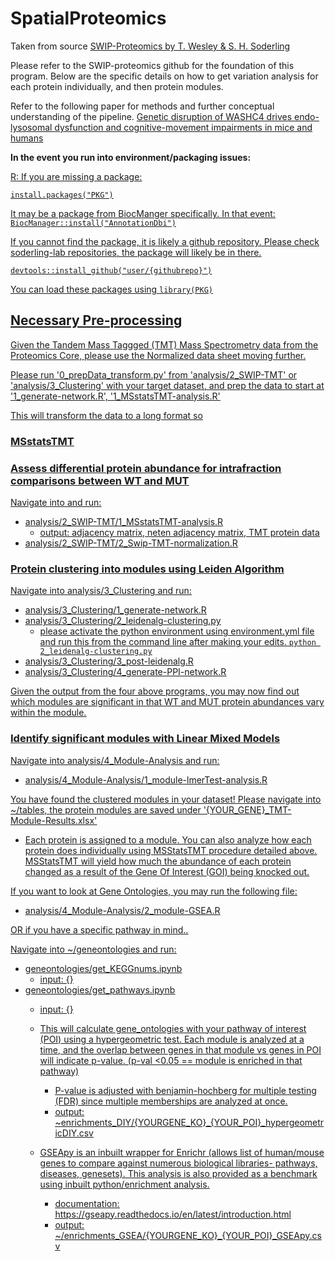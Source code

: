 # SpatialProteomics

Taken from source [SWIP-Proteomics by T. Wesley & S. H. Soderling](https://github.com/soderling-lab/SwipProteomics?tab=readme-ov-file)

Please refer to the SWIP-proteomics github for the foundation of this program. Below are the specific details on how to get variation analysis for each protein individually, and then protein modules.

Refer to the following paper for methods and further conceptual understanding of the pipeline. [Genetic disruption of WASHC4 drives endo-lysosomal dysfunction and cognitive-movement impairments in mice and humans](https://elifesciences.org/articles/61590) 


**In the event you run into environment/packaging issues:**

<u> R: <u>
If you are missing a package:

`install.packages("PKG")`


It may be a package from BiocManger specifically. In that event:
`BiocManager::install("AnnotationDbi")`


If you cannot find the package, it is likely a github repository. Please check soderling-lab repositories, the package will likely be in there.

`devtools::install_github("user/{githubrepo}")`

You can load these packages using `library(PKG)`

## Necessary Pre-processing
Given the Tandem Mass Taggged (TMT) Mass Spectrometry data from the Proteomics Core, please use the Normalized data sheet moving further.

Please run '0_prepData_transform.py' from 'analysis/2_SWIP-TMT' or 'analysis/3_Clustering' with your target dataset, and prep the data to start at '1_generate-network.R', '1_MSstatsTMT-analysis.R'

This will transform the data to a long format so 

### MSstatsTMT
### Assess differential protein abundance for intrafraction comparisons between WT and MUT

Navigate into and run: 
- analysis/2_SWIP-TMT/1_MSstatsTMT-analysis.R
    - output: adjacency matrix, neten adjacency matrix, TMT protein data
- analysis/2_SWIP-TMT/2_Swip-TMT-normalization.R

### Protein clustering into modules using Leiden Algorithm
Navigate into analysis/3_Clustering and run:
- analysis/3_Clustering/1_generate-network.R
- analysis/3_Clustering/2_leidenalg-clustering.py
    - please activate the python environment using environment.yml file and run this from the command line after making your edits. `python 2_leidenalg-clustering.py`
- analysis/3_Clustering/3_post-leidenalg.R
- analysis/3_Clustering/4_generate-PPI-network.R

Given the output from the four above programs, you may now find out which modules are significant in that WT and MUT protein abundances vary within the module.

### Identify significant modules with Linear Mixed Models
Navigate into analysis/4_Module-Analysis and run:
- analysis/4_Module-Analysis/1_module-lmerTest-analysis.R

You have found the clustered modules in your dataset! Please navigate into ~/tables, the protein modules are saved under '{YOUR_GENE}_TMT-Module-Results.xlsx'
 - Each protein is assigned to a module. You can also analyze how each protein does individually using MSStatsTMT procedure detailed above. MSStatsTMT will yield how much the abundance of each protein changed as a result of the Gene Of Interest (GOI) being knocked out.

If you want to look at Gene Ontologies, you may run the following file:
- analysis/4_Module-Analysis/2_module-GSEA.R

OR if you have a specific pathway in mind..

Navigate into ~/geneontologies and run:
 - geneontologies/get_KEGGnums.ipynb 
    - input: {}
 - geneontologies/get_pathways.ipynb
    - input: {} 
    - This will calculate gene_ontologies with your pathway of interest (POI) using a hypergeometric test. Each module is analyzed at a time, and the overlap between genes in that module vs genes in POI will indicate p-value. (p-val <0.05 == module is enriched in that pathway) 
        - P-value is adjusted with benjamin-hochberg for multiple testing (FDR) since multiple memberships are analyzed at once.
        - output: ~enrichments_DIY/{YOURGENE_KO}_{YOUR_POI}_hypergeometricDIY.csv

    - GSEApy is an inbuilt wrapper for Enrichr (allows list of human/mouse genes to compare against numerous biological libraries- pathways, diseases, genesets). This analysis is also provided as a benchmark using inbuilt python/enrichment analysis.
        - documentation: https://gseapy.readthedocs.io/en/latest/introduction.html
        - output: ~/enrichments_GSEA/{YOURGENE_KO}_{YOUR_POI}_GSEApy.csv

